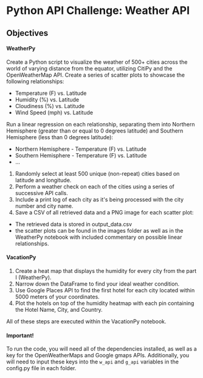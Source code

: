 # Python API Challenge: Weather API #

## Objectives ##

#### WeatherPy ####

Create a Python script to visualize the weather of 500+ cities across the world of varying distance from the equator, utilizing CitiPy and the OpenWeatherMap API.
Create a series of scatter plots to showcase the following relationships:

- Temperature (F) vs. Latitude
- Humidity (%) vs. Latitude
- Cloudiness (%) vs. Latitude
- Wind Speed (mph) vs. Latitude

Run a linear regression on each relationship, separating them into Northern Hemisphere (greater than or equal to 0 degrees latitude) and Southern Hemisphere (less than 0 degrees latitude):

- Northern Hemisphere - Temperature (F) vs. Latitude
- Southern Hemisphere - Temperature (F) vs. Latitude
- ...

1. Randomly select at least 500 unique (non-repeat) cities based on latitude and longitude.
2. Perform a weather check on each of the cities using a series of successive API calls.
3. Include a print log of each city as it's being processed with the city number and city name.
4. Save a CSV of all retrieved data and a PNG image for each scatter plot:
  - The retrieved data is stored in output_data.csv
  - the scatter plots can be found in the images folder as well as in the WeatherPy notebook with included commentary on possible linear relationships.

#### VacationPy ####

1. Create a heat map that displays the humidity for every city from the part I (WeatherPy).
2. Narrow down the DataFrame to find your ideal weather condition.
3. Use Google Places API to find the first hotel for each city located within 5000 meters of your coordinates.
4. Plot the hotels on top of the humidity heatmap with each pin containing the Hotel Name, City, and Country.

All of these steps are executed within the VacationPy notebook. 

#### Important! ####
To run the code, you will need all of the dependencies installed, as well as a key for the OpenWeatherMaps and Google gmaps APIs. Additionally, you will need to input these keys into the `w_api` and `g_api` variables in the config.py file in each folder.
